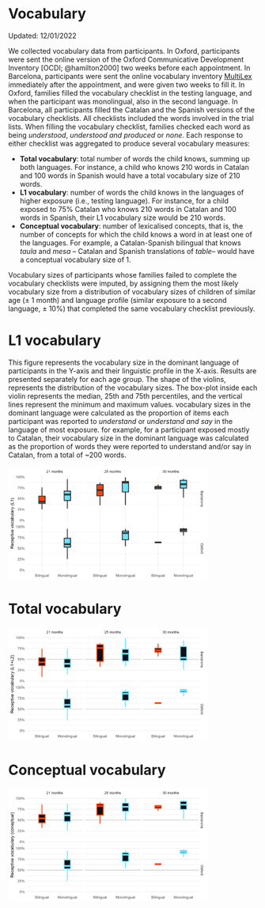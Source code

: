 Vocabulary
================
Updated: 12/01/2022

We collected vocabulary data from participants. In Oxford, participants
were sent the online version of the Oxford Communicative Development
Inventory \[OCDI; @hamilton2000\] two weeks before each appointment. In
Barcelona, participants were sent the online vocabulary inventory
[MultiLex](https://github.com/gongcastro/multilex) immediately after the
appointment, and were given two weeks to fill it. In Oxford, families
filled the vocabulary checklist in the testing language, and when the
participant was monolingual, also in the second language. In Barcelona,
all participants filled the Catalan and the Spanish versions of the
vocabulary checklists. All checklists included the words involved in the
trial lists. When filling the vocabulary checklist, families checked
each word as being *understood*, *understood and produced* or *none*.
Each response to either checklist was aggregated to produce several
vocabulary measures:

-   **Total vocabulary**: total number of words the child knows, summing
    up both languages. For instance, a child who knows 210 words in
    Catalan and 100 words in Spanish would have a total vocabulary size
    of 210 words.
-   **L1 vocabulary**: number of words the child knows in the languages
    of higher exposure (i.e., testing language). For instance, for a
    child exposed to 75% Catalan who knows 210 words in Catalan and 100
    words in Spanish, their L1 vocabulary size would be 210 words.
-   **Conceptual vocabulary**: number of lexicalised concepts, that is,
    the number of concepts for which the child knows a word in at least
    one of the languages. For example, a Catalan-Spanish bilingual that
    knows *taula* and *mesa* – Catalan and Spanish translations of
    *table*– would have a conceptual vocabulary size of 1.

Vocabulary sizes of participants whose families failed to complete the
vocabulary checklists were imputed, by assigning them the most likely
vocabulary size from a distribution of vocabulary sizes of children of
similar age (± 1 month) and language profile (similar exposure to a
second language, ± 10%) that completed the same vocabulary checklist
previously.

# L1 vocabulary

This figure represents the vocabulary size in the dominant language of
participants in the Y-axis and their linguistic profile in the X-axis.
Results are presented separately for each age group. The shape of the
violins, represents the distribution of the vocabulary sizes. The
box-plot inside each violin represents the median, 25th and 75th
percentiles, and the vertical lines represent the minimum and maximum
values. vocabulary sizes in the dominant language were calculated as the
proportion of items each participant was reported to *understand* or
*understand and say* in the language of most exposure. for example, for
a participant exposed mostly to Catalan, their vocabulary size in the
dominant language was calculated as the proportion of words they were
reported to understand and/or say in Catalan, from a total of \~200
words.

<img src="02_vocabulary_files/figure-gfm/vocabulary_l1-1.png" width="80%" />

# Total vocabulary

<img src="02_vocabulary_files/figure-gfm/vocabulary_total-1.png" width="80%" />

# Conceptual vocabulary

<img src="02_vocabulary_files/figure-gfm/vocabulary_conceptual-1.png" width="80%" />
